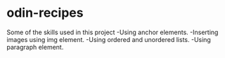 # odin-recipes
Some of the skills used in this project
-Using anchor elements. 
-Inserting images using img element. 
-Using ordered and unordered lists.
-Using paragraph element.